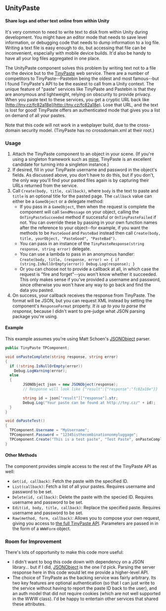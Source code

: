 ## UnityPaste
#### Share logs and other text online from within Unity

It's very common to need to write text to disk from within Unity during development. You might have an editor mode that needs to save level information, or debugging code that needs to dump information to a log file. Writing a text file is easy enough to do, but accessing that file can be inconvenient, especially with mobile device builds. It'd also be handy to have all your log files aggregated in one place.

The UnityPaste component solves this problem by writing text not to a file on the device but to the [TinyPaste](http://tny.cz) web service. There are a number of competitors to TinyPaste--Pastebin being the oldest and most famous--but I found TinyPaste's API to be the easiest to call from a Unity context. The unique feature of "paste" services like TinyPaste and Pastebin is that they are anonymous and lightweight, relying on obscurity to provide privacy. When you paste text to these services, you get a cryptic URL back like [http://tny.cz/fc82a18e](http://tny.cz/fc82a18e). Lose that URL, and the text is lost for good! TinyPaste offers an authenticated mode that gives you a list on demand of all your pastes.

Note that this code will not work in a webplayer build, due to the cross-domain security model. (TinyPaste has no crossdomain.xml at their root.)

### Usage
  1.  Attach the TinyPaste component to an object in your scene. (If you're using a singleton framework such as [mine](http://stebeegizmo.github.io/Singleton/), TinyPaste is an excellent candidate for turning into a singleton instance.)
  2.  If desired, fill in your TinyPaste username and password in the object's fields. As discussed above, you don't have to do this, but if you don't, the only way you'll find your pasted files again is by capturing their URLs returned from the service.
  3.  Call `Create(body, title, callback)`, where `body` is the text to paste and `title` is an optional title for the pasted page. The `callback` value can either be a `GameObject` or a delegate method:
      * If you pass in a `GameObject`, then when the request is complete the component will call `SendMessage` on your object, calling the `OnTinyPasteSucceeded` method if successful or `OnTinyPasteFailed` if not. You can override these by passing in your own function names after the reference to your object--for example, if you want the methods to be `PasteGood` and `PasteBad` instead then call `Create(body, title, yourObject, "PasteGood", "PasteBad")`.
      * You can pass in an instance of the `TinyPasteResponse(string response, string error)` delegate.
      * You can use a lambda to pass in an anonymous handler:
        `Create(body, title, (response, error) => { if (string.IsNullOrEmpty(error)) Debug.Log(response); }`
      * Or you can choose not to provide a callback at all, in which case the request is "fire and forget"--you won't know whether it succeeded. This only makes sense if you've provided a username and password, since otherwise you won't have any way to go back and find the data you pasted.
  4.  On success, your callback receives the response from TinyPaste. The format will be JSON, but you can request XML instead by setting the component's `ResponseFormat` property. *It is up to you to parse the response,* because I didn't want to pre-judge what JSON parsing package you're using.

#### Example
This example assumes you're using Matt Schoen's [JSONObject](http://wiki.unity3d.com/index.php?title=JSONObject) parser.
```csharp
public TinyPaste TPComponent;

void onPasteComplete(string response, string error)
{
  if (!string.IsNullOrEmpty(error))
    Debug.LogWarning(error);
  else
  {
  		JSONObject json = new JSONObject(response);
  		// Response will look like {"result":{"response":"fc82a18e"}}

  		string id = json["result"]["response"].str;
  		Debug.Log("Your paste can be found at http://tny.cz/" + id);
  }
}

void doPasteTest()
{
  TPComponent.Username = "MyUsername";
  TPComponent.Password = "12345isthecombinationonmyluggage";
  TPComponent.Create("This is a test paste", "Test Paste", onPasteComplete);
}
```

#### Other Methods
The component provides simple access to the rest of the TinyPaste API as well:
  * `Get(id, callback)`: Fetch the paste with the specified ID.
  * `List(callback)`: Fetch a list of all your pastes. Requires username and password to be set.
  * `Delete(id, callback)`: Delete the paste with the specied ID. Requires username and password to be set.
  * `Edit(id, body, title, callback)`: Replace the specified paste. Requires username and password to be set.
  * `Raw(method, form, callback)`: Allows you to compose your own request, giving you access to [the full TinyPaste API](http://tny.cz/api/doc/). Parameters are passed in in the form of a `WWWForm` object.

### Room for Improvement
There's lots of opportunity to make this code more useful:
  * I didn't want to bog this code down with dependency on a JSON library... but if I did, [JSONObject](http://wiki.unity3d.com/index.php?title=JSONObject) is the one I'd pick. Parsing the server response here in this code would let me provide a higher-level API.
  * The choice of TinyPaste as the backing service was fairly arbitrary. Its two key features are optional authentication (so that I can just write to the service without having to report the paste ID back to the user), and an auth model that did not require cookies (which are not well supported in the WWW class). I'd be happy to entertain other services that shared these attributes.


